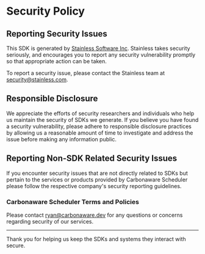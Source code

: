 # Security Policy

## Reporting Security Issues

This SDK is generated by [Stainless Software Inc](http://stainless.com). Stainless takes security seriously, and encourages you to report any security vulnerability promptly so that appropriate action can be taken.

To report a security issue, please contact the Stainless team at security@stainless.com.

## Responsible Disclosure

We appreciate the efforts of security researchers and individuals who help us maintain the security of
SDKs we generate. If you believe you have found a security vulnerability, please adhere to responsible
disclosure practices by allowing us a reasonable amount of time to investigate and address the issue
before making any information public.

## Reporting Non-SDK Related Security Issues

If you encounter security issues that are not directly related to SDKs but pertain to the services
or products provided by Carbonaware Scheduler please follow the respective company's security reporting guidelines.

### Carbonaware Scheduler Terms and Policies

Please contact ryan@carbonaware.dev for any questions or concerns regarding security of our services.

---

Thank you for helping us keep the SDKs and systems they interact with secure.
